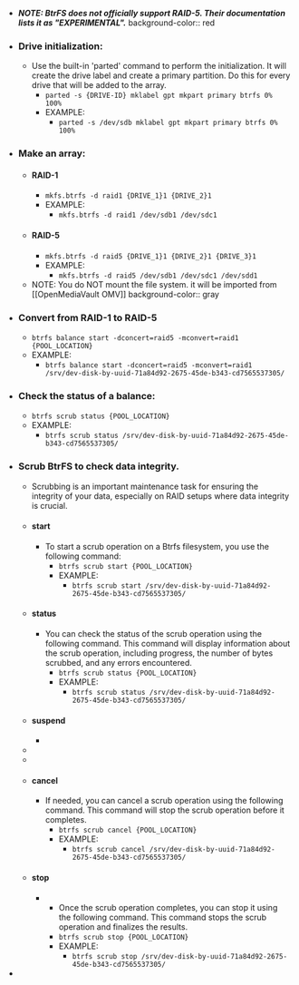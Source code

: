 - ***NOTE: BtrFS does not officially support RAID-5.  Their documentation lists it as "EXPERIMENTAL".***
  background-color:: red
- ### Drive initialization:
	- Use the built-in 'parted' command to perform the initialization.  It will create the drive label and create a primary partition.  Do this for every drive that will be added to the array.
		- ``parted -s {DRIVE-ID} mklabel gpt mkpart primary btrfs 0% 100%``
		- EXAMPLE:
			- ``parted -s /dev/sdb mklabel gpt mkpart primary btrfs 0% 100%``
- ### Make an array:
	- #### RAID-1
		- ``mkfs.btrfs -d raid1 {DRIVE_1}1 {DRIVE_2}1``
		- EXAMPLE:
			- ``mkfs.btrfs -d raid1 /dev/sdb1 /dev/sdc1``
	- #### RAID-5
		- ``mkfs.btrfs -d raid5 {DRIVE_1}1 {DRIVE_2}1 {DRIVE_3}1``
		- EXAMPLE:
			- ``mkfs.btrfs -d raid5 /dev/sdb1 /dev/sdc1 /dev/sdd1``
	- NOTE: You do NOT mount the file system.  it will be imported from [[OpenMediaVault OMV]]
	  background-color:: gray
- ### Convert from RAID-1 to RAID-5
	- ``btrfs balance start -dconcert=raid5 -mconvert=raid1 {POOL_LOCATION}``
	- EXAMPLE:
		- ``btrfs balance start -dconcert=raid5 -mconvert=raid1 /srv/dev-disk-by-uuid-71a84d92-2675-45de-b343-cd7565537305/``
- ### Check the status of a balance:
	- ``btrfs scrub status {POOL_LOCATION}``
	- EXAMPLE:
		- ``btrfs scrub status /srv/dev-disk-by-uuid-71a84d92-2675-45de-b343-cd7565537305/``
- ### Scrub BtrFS to check data integrity.
	- Scrubbing is an important maintenance task for ensuring the integrity of your data, especially on RAID setups where data integrity is crucial.
	- #### start
		- To start a scrub operation on a Btrfs filesystem, you use the following command:
			- ``btrfs scrub start {POOL_LOCATION}``
			- EXAMPLE:
				- ``btrfs scrub start /srv/dev-disk-by-uuid-71a84d92-2675-45de-b343-cd7565537305/``
	- #### status
		- You can check the status of the scrub operation using the following command.  This command will display information about the scrub operation, including progress, the number of bytes scrubbed, and any errors encountered.
			- ``btrfs scrub status {POOL_LOCATION}``
			- EXAMPLE:
				- ``btrfs scrub status /srv/dev-disk-by-uuid-71a84d92-2675-45de-b343-cd7565537305/``
	- #### suspend
		-
	-
	-
	- #### cancel
		- If needed, you can cancel a scrub operation using the following command.  This command will stop the scrub operation before it completes.
			- ``btrfs scrub cancel {POOL_LOCATION}``
			- EXAMPLE:
				- ``btrfs scrub cancel /srv/dev-disk-by-uuid-71a84d92-2675-45de-b343-cd7565537305/``
	- #### stop
		-
			- Once the scrub operation completes, you can stop it using the following command.  This command stops the scrub operation and finalizes the results.
			- ``btrfs scrub stop {POOL_LOCATION}``
			- EXAMPLE:
				- ``btrfs scrub stop /srv/dev-disk-by-uuid-71a84d92-2675-45de-b343-cd7565537305/``
-
